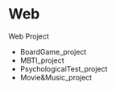 # Web
Web Project
 - BoardGame_project
 - MBTI_project
 - PsychologicalTest_project
 - Movie&Music_project

